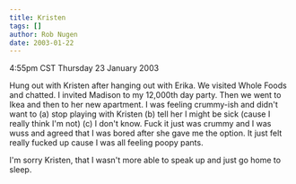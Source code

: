 ```yaml
---
title: Kristen
tags: []
author: Rob Nugen
date: 2003-01-22
---
```


<p class=date>4:55pm CST Thursday 23 January 2003</p>

<p>Hung out with Kristen after hanging out with Erika.  We visited
Whole Foods and chatted.  I invited Madison to my 12,000th day party.
Then we went to Ikea and then to her new apartment.  I was feeling
crummy-ish and didn't want to (a) stop playing with Kristen (b) tell
her I might be sick (cause I really think I'm not) (c) I don't know.
Fuck it just was crummy and I was wuss and agreed that I was bored
after she gave me the option.  It just felt really fucked up cause I
was all feeling poopy pants.</p>

<p>I'm sorry Kristen, that I wasn't more able to speak up and just go
home to sleep.</p>
